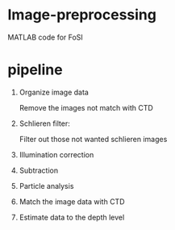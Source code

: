 # Image-preprocessing
MATLAB code for FoSI

# pipeline
1. Organize image data

   Remove the images not match with CTD

2. Schlieren filter: 
   
   Filter out those not wanted schlieren images
   
3. Illumination correction

4. Subtraction

5. Particle analysis

6. Match the image data with CTD

7. Estimate data to the depth level

